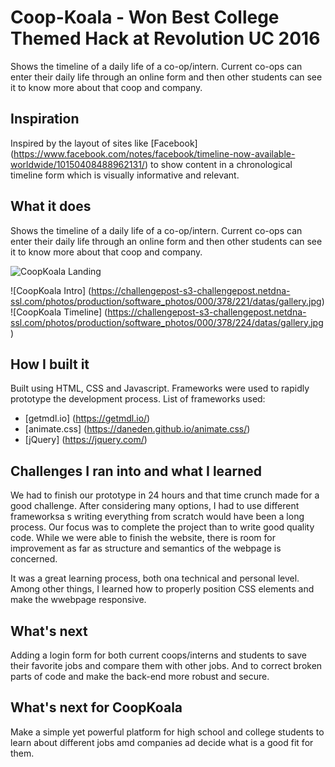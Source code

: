 # Coop-Koala - Won Best College Themed Hack at Revolution UC 2016
Shows the timeline of a daily life of a co-op/intern. Current co-ops can enter their daily life through an online form and then other students can see it to know more about that coop and company. 

## Inspiration
Inspired by the layout of sites like [Facebook] (https://www.facebook.com/notes/facebook/timeline-now-available-worldwide/10150408488962131/) to show content in a chronological timeline form which is visually informative and relevant. 

## What it does
Shows the timeline of a daily life of a co-op/intern. Current co-ops can enter their daily life through an online form and then other students can see it to know more about that coop and company.

![CoopKoala Landing](https://challengepost-s3-challengepost.netdna-ssl.com/photos/production/software_photos/000/378/220/datas/gallery.jpg)

![CoopKoala Intro] (https://challengepost-s3-challengepost.netdna-ssl.com/photos/production/software_photos/000/378/221/datas/gallery.jpg)
![CoopKoala Timeline] (https://challengepost-s3-challengepost.netdna-ssl.com/photos/production/software_photos/000/378/224/datas/gallery.jpg)
## How I built it
Built using HTML, CSS and Javascript. Frameworks were used to rapidly prototype the development process. 
List of frameworks used:
- [getmdl.io] (https://getmdl.io/)
- [animate.css] (https://daneden.github.io/animate.css/)
- [jQuery] (https://jquery.com/)

## Challenges I ran into and what I learned
We had to finish our prototype in 24 hours and that time crunch made for a good challenge. After considering many options, I had to use different frameworksa s writing everything from scratch would have been a long process. Our focus was to complete the project than to write good quality code. While we were able to finish the website, there is room for improvement as far as structure and semantics of the webpage is concerned. 

It was a great learning process, both ona technical and personal level. Among other things, I learned how to properly position CSS elements and make the wwebpage responsive.

## What's next
Adding a login form for both current coops/interns and students to save their favorite jobs and compare them with other jobs. And to correct broken parts of code and make the back-end more robust and secure.

## What's next for CoopKoala 
Make a simple yet powerful platform for high school and college students to learn about different jobs amd companies ad decide what is a good fit for them.
